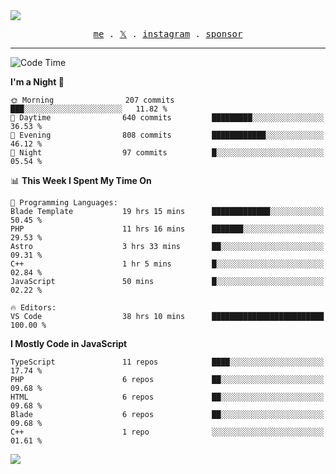 <img style="bottom: 800px;" src="https://imgur.com/rilHVxA.png"/>
<p align="center">
  <samp>
    <a href="https://fayln.com">me</a> .
    <!-- <a href="https://fayln.com/projects">projects</a> . -->
    <a href="https://go.fayln.com/twitter">𝕏</a> .
    <a href="https://go.fayln.com/instagram">instagram</a> .
<!--     <a href="https://go.fayln.com/polywork">polywork</a> . -->
    <a href="https://github.com/sponsors/faridhnzz">sponsor</a>
  </samp>
</p>

---
<!--START_SECTION:waka-->
![Code Time](http://img.shields.io/badge/Code%20Time-2%2C734%20hrs%2039%20mins-blue)

**I'm a Night 🦉** 

```text
🌞 Morning                207 commits         ███░░░░░░░░░░░░░░░░░░░░░░   11.82 % 
🌆 Daytime                640 commits         █████████░░░░░░░░░░░░░░░░   36.53 % 
🌃 Evening                808 commits         ████████████░░░░░░░░░░░░░   46.12 % 
🌙 Night                  97 commits          █░░░░░░░░░░░░░░░░░░░░░░░░   05.54 % 
```


📊 **This Week I Spent My Time On** 

```text
💬 Programming Languages: 
Blade Template           19 hrs 15 mins      █████████████░░░░░░░░░░░░   50.45 % 
PHP                      11 hrs 16 mins      ███████░░░░░░░░░░░░░░░░░░   29.53 % 
Astro                    3 hrs 33 mins       ██░░░░░░░░░░░░░░░░░░░░░░░   09.31 % 
C++                      1 hr 5 mins         █░░░░░░░░░░░░░░░░░░░░░░░░   02.84 % 
JavaScript               50 mins             █░░░░░░░░░░░░░░░░░░░░░░░░   02.22 % 

🔥 Editors: 
VS Code                  38 hrs 10 mins      █████████████████████████   100.00 % 
```

**I Mostly Code in JavaScript** 

```text
TypeScript               11 repos            ████░░░░░░░░░░░░░░░░░░░░░   17.74 % 
PHP                      6 repos             ██░░░░░░░░░░░░░░░░░░░░░░░   09.68 % 
HTML                     6 repos             ██░░░░░░░░░░░░░░░░░░░░░░░   09.68 % 
Blade                    6 repos             ██░░░░░░░░░░░░░░░░░░░░░░░   09.68 % 
C++                      1 repo              ░░░░░░░░░░░░░░░░░░░░░░░░░   01.61 % 
```




<!--END_SECTION:waka-->

![](https://hit.yhype.me/github/profile?user_id=29797712)
